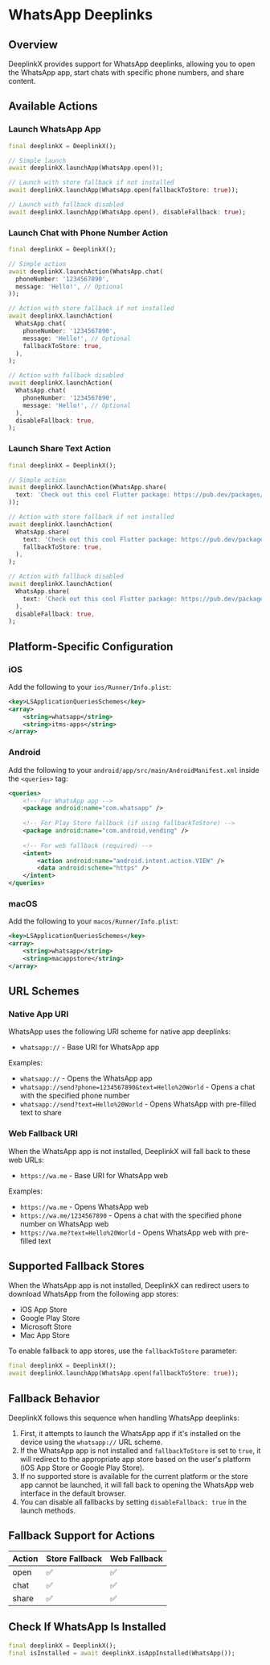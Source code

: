 # WhatsApp Deeplinks

## Overview
DeeplinkX provides support for WhatsApp deeplinks, allowing you to open the WhatsApp app, start chats with specific phone numbers, and share content.

## Available Actions

### Launch WhatsApp App
```dart
final deeplinkX = DeeplinkX();

// Simple launch
await deeplinkX.launchApp(WhatsApp.open());

// Launch with store fallback if not installed
await deeplinkX.launchApp(WhatsApp.open(fallbackToStore: true));

// Launch with fallback disabled
await deeplinkX.launchApp(WhatsApp.open(), disableFallback: true);
```

### Launch Chat with Phone Number Action
```dart
final deeplinkX = DeeplinkX();

// Simple action
await deeplinkX.launchAction(WhatsApp.chat(
  phoneNumber: '1234567890',
  message: 'Hello!', // Optional
));

// Action with store fallback if not installed
await deeplinkX.launchAction(
  WhatsApp.chat(
    phoneNumber: '1234567890',
    message: 'Hello!', // Optional
    fallbackToStore: true,
  ),
);

// Action with fallback disabled
await deeplinkX.launchAction(
  WhatsApp.chat(
    phoneNumber: '1234567890',
    message: 'Hello!', // Optional
  ),
  disableFallback: true,
);
```

### Launch Share Text Action
```dart
final deeplinkX = DeeplinkX();

// Simple action
await deeplinkX.launchAction(WhatsApp.share(
  text: 'Check out this cool Flutter package: https://pub.dev/packages/deeplink_x',
));

// Action with store fallback if not installed
await deeplinkX.launchAction(
  WhatsApp.share(
    text: 'Check out this cool Flutter package: https://pub.dev/packages/deeplink_x',
    fallbackToStore: true,
  ),
);

// Action with fallback disabled
await deeplinkX.launchAction(
  WhatsApp.share(
    text: 'Check out this cool Flutter package: https://pub.dev/packages/deeplink_x',
  ),
  disableFallback: true,
);
```

## Platform-Specific Configuration

### iOS
Add the following to your `ios/Runner/Info.plist`:
```xml
<key>LSApplicationQueriesSchemes</key>
<array>
    <string>whatsapp</string>
    <string>itms-apps</string>
</array>
```

### Android
Add the following to your `android/app/src/main/AndroidManifest.xml` inside the `<queries>` tag:
```xml
<queries>
    <!-- For WhatsApp app -->
    <package android:name="com.whatsapp" />
    
    <!-- For Play Store fallback (if using fallbackToStore) -->
    <package android:name="com.android.vending" />
    
    <!-- For web fallback (required) -->
    <intent>
        <action android:name="android.intent.action.VIEW" />
        <data android:scheme="https" />
    </intent>
</queries>
```

### macOS
Add the following to your `macos/Runner/Info.plist`:
```xml
<key>LSApplicationQueriesSchemes</key>
<array>
    <string>whatsapp</string>
    <string>macappstore</string>
</array>
```

## URL Schemes

### Native App URI
WhatsApp uses the following URI scheme for native app deeplinks:

- `whatsapp://` - Base URI for WhatsApp app

Examples:
- `whatsapp://` - Opens the WhatsApp app
- `whatsapp://send?phone=1234567890&text=Hello%20World` - Opens a chat with the specified phone number
- `whatsapp://send?text=Hello%20World` - Opens WhatsApp with pre-filled text to share

### Web Fallback URI
When the WhatsApp app is not installed, DeeplinkX will fall back to these web URLs:

- `https://wa.me` - Base URI for WhatsApp web

Examples:
- `https://wa.me` - Opens WhatsApp web
- `https://wa.me/1234567890` - Opens a chat with the specified phone number on WhatsApp web
- `https://wa.me?text=Hello%20World` - Opens WhatsApp web with pre-filled text

## Supported Fallback Stores
When the WhatsApp app is not installed, DeeplinkX can redirect users to download WhatsApp from the following app stores:

- iOS App Store
- Google Play Store
- Microsoft Store
- Mac App Store

To enable fallback to app stores, use the `fallbackToStore` parameter:

```dart
final deeplinkX = DeeplinkX();
await deeplinkX.launchApp(WhatsApp.open(fallbackToStore: true));
```

## Fallback Behavior
DeeplinkX follows this sequence when handling WhatsApp deeplinks:

1. First, it attempts to launch the WhatsApp app if it's installed on the device using the `whatsapp://` URL scheme.
2. If the WhatsApp app is not installed and `fallbackToStore` is set to `true`, it will redirect to the appropriate app store based on the user's platform (iOS App Store or Google Play Store).
3. If no supported store is available for the current platform or the store app cannot be launched, it will fall back to opening the WhatsApp web interface in the default browser.
4. You can disable all fallbacks by setting `disableFallback: true` in the launch methods.

## Fallback Support for Actions

| Action | Store Fallback | Web Fallback |
| ------ | -------------- | ------------ |
| open   | ✅              | ✅            |
| chat   | ✅              | ✅            |
| share  | ✅              | ✅            |

## Check If WhatsApp Is Installed

```dart
final deeplinkX = DeeplinkX();
final isInstalled = await deeplinkX.isAppInstalled(WhatsApp());
```
